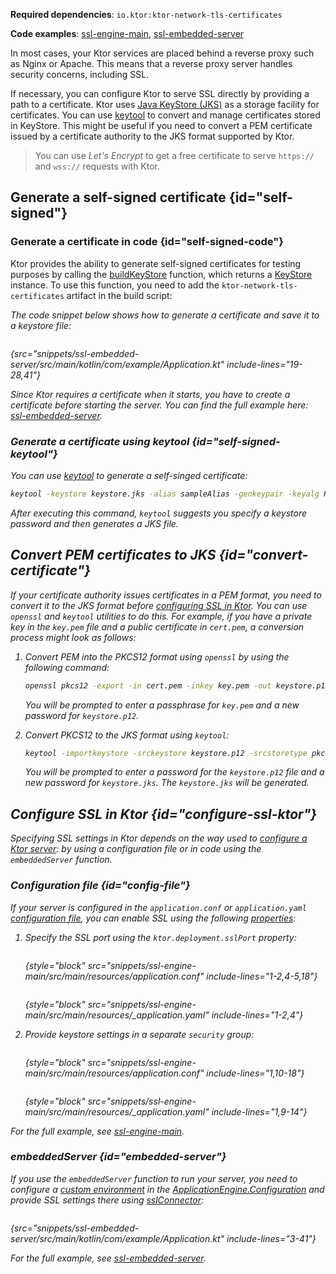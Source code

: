 [//]: # (title: SSL and certificates)

<show-structure for="chapter" depth="2"/>

<tldr>
<p>
<b>Required dependencies</b>: <code>io.ktor:ktor-network-tls-certificates</code>
</p>
<p>
<b>Code examples</b>: 
<a href="https://github.com/ktorio/ktor-documentation/tree/%ktor_version%/codeSnippets/snippets/ssl-engine-main">ssl-engine-main</a>, 
<a href="https://github.com/ktorio/ktor-documentation/tree/%ktor_version%/codeSnippets/snippets/ssl-embedded-server">ssl-embedded-server</a>
</p>
</tldr>

In most cases, your Ktor services are placed behind a reverse proxy such as Nginx or Apache.
This means that a reverse proxy server handles security concerns, including SSL.

If necessary, you can configure Ktor to serve SSL directly by providing a path to a certificate.
Ktor uses [Java KeyStore (JKS)](https://docs.oracle.com/javase/8/docs/api/java/security/KeyStore.html) as a storage
facility for certificates.
You can use [keytool](https://docs.oracle.com/javase/8/docs/technotes/tools/unix/keytool.html) to convert and manage
certificates stored in KeyStore.
This might be useful if you need to convert a PEM certificate issued by a certificate authority to the JKS format
supported by Ktor.

> You can use _Let's Encrypt_ to get a free certificate to serve `https://` and `wss://` requests with Ktor.

## Generate a self-signed certificate {id="self-signed"}

### Generate a certificate in code {id="self-signed-code"}

Ktor provides the ability to generate self-signed certificates for testing purposes by calling
the [buildKeyStore](https://api.ktor.io/ktor-network/ktor-network-tls/ktor-network-tls-certificates/io.ktor.network.tls.certificates/build-key-store.html)
function, which returns
a [KeyStore](https://docs.oracle.com/en/java/javase/17/docs/api/java.base/java/security/KeyStore.html) instance.
To use this function, you need to add the `ktor-network-tls-certificates` artifact in the build script:

<var name="artifact_name" value="ktor-network-tls-certificates"/>
<include from="lib.topic" element-id="add_ktor_artifact"/>

The code snippet below shows how to generate a certificate and save it to a keystore file:

```kotlin
```

{src="snippets/ssl-embedded-server/src/main/kotlin/com/example/Application.kt" include-lines="19-28,41"}

Since Ktor requires a certificate when it starts, you have to create a certificate before starting the server.
You can find the full example
here: [ssl-embedded-server](https://github.com/ktorio/ktor-documentation/tree/%ktor_version%/codeSnippets/snippets/ssl-embedded-server).

### Generate a certificate using keytool {id="self-signed-keytool"}

You can use [keytool](https://docs.oracle.com/javase/8/docs/technotes/tools/unix/keytool.html) to generate a self-singed
certificate:

```Bash
keytool -keystore keystore.jks -alias sampleAlias -genkeypair -keyalg RSA -keysize 4096 -validity 3 -dname 'CN=localhost, OU=ktor, O=ktor, L=Unspecified, ST=Unspecified, C=US'
```

After executing this command, `keytool` suggests you specify a keystore password and then generates a JKS file.

## Convert PEM certificates to JKS {id="convert-certificate"}

If your certificate authority issues certificates in a PEM format, you need to convert it to the JKS format
before [configuring SSL in Ktor](#configure-ssl-ktor).
You can use `openssl` and `keytool` utilities to do this.
For example, if you have a private key in the `key.pem` file and a public certificate in `cert.pem`, a conversion
process might look as follows:

1. Convert PEM into the PKCS12 format using `openssl` by using the following command:
   ```Bash
   openssl pkcs12 -export -in cert.pem -inkey key.pem -out keystore.p12 -name "sampleAlias"
   ```
   You will be prompted to enter a passphrase for `key.pem` and a new password for `keystore.p12`.

2. Convert PKCS12 to the JKS format using `keytool`:
   ```Bash
   keytool -importkeystore -srckeystore keystore.p12 -srcstoretype pkcs12 -destkeystore keystore.jks
   ```
   You will be prompted to enter a password for the `keystore.p12` file and a new password for `keystore.jks`.
   The `keystore.jks` will be generated.

## Configure SSL in Ktor {id="configure-ssl-ktor"}

Specifying SSL settings in Ktor depends on the way used to [configure a Ktor server](create_server.topic): by using a
configuration file or in code using the `embeddedServer` function.

### Configuration file {id="config-file"}

If your server is configured in the `application.conf`
or `application.yaml` [configuration file](Configuration-file.topic), you can enable SSL using the
following [properties](Configuration-file.topic#predefined-properties):

1. Specify the SSL port using the `ktor.deployment.sslPort` property:

   <tabs group="config">
   <tab title="application.conf" group-key="hocon">

   ```shell
   ```
   {style="block" src="snippets/ssl-engine-main/src/main/resources/application.conf" include-lines="1-2,4-5,18"}

   </tab>
   <tab title="application.yaml" group-key="yaml">

   ```yaml
   ```
   {style="block" src="snippets/ssl-engine-main/src/main/resources/_application.yaml" include-lines="1-2,4"}

   </tab>
   </tabs>

2. Provide keystore settings in a separate `security` group:

   <tabs group="config">
   <tab title="application.conf" group-key="hocon">

   ```shell
   ```
   {style="block" src="snippets/ssl-engine-main/src/main/resources/application.conf" include-lines="1,10-18"}

   </tab>
   <tab title="application.yaml" group-key="yaml">

   ```yaml
   ```
   {style="block" src="snippets/ssl-engine-main/src/main/resources/_application.yaml" include-lines="1,9-14"}

   </tab>
   </tabs>

For the full example,
see [ssl-engine-main](https://github.com/ktorio/ktor-documentation/tree/%ktor_version%/codeSnippets/snippets/ssl-engine-main).

### embeddedServer {id="embedded-server"}

If you use the `embeddedServer` function to run your server, you need to configure
a [custom environment](Configuration-code.topic#embedded-custom) in
the [ApplicationEngine.Configuration](https://api.ktor.io/ktor-server/ktor-server-core/io.ktor.server.engine/-application-engine/-configuration/index.html)
and provide
SSL settings there
using [sslConnector](https://api.ktor.io/ktor-server/ktor-server-core/io.ktor.server.engine/ssl-connector.html):

```kotlin
```

{src="snippets/ssl-embedded-server/src/main/kotlin/com/example/Application.kt" include-lines="3-41"}

For the full example,
see [ssl-embedded-server](https://github.com/ktorio/ktor-documentation/tree/%ktor_version%/codeSnippets/snippets/ssl-embedded-server).
